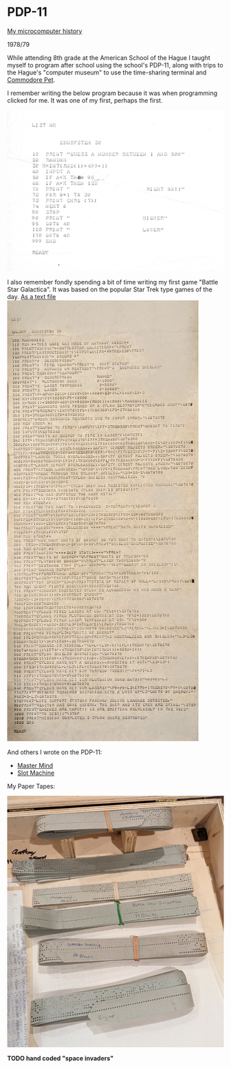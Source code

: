 # PDP-11
[My microcomputer history](./../aw-microcomputer-history.md)

1978/79

While attending 8th grade at the American School of the Hague I taught myself to program after school using the school's PDP-11, along with trips to the Hague's "computer museum" to use the time-sharing terminal and [Commodore Pet](https://en.wikipedia.org/wiki/Commodore_PET#/media/File:Commodore_2001_Series-IMG_0448b.jpg).

I remember writing the below program because it was when programming clicked for me.  It was one of my first, perhaps the first.

![first](./guess-500.jpg)

I also remember fondly spending a bit of time writing my first game "Battle Star Galactica". It was based on the popular Star Trek type games of the day.
[As a text file](./battlestar-galactica.basic.txt)
![battlestar galactica](./battlestar-galactica.jpg)

And others I wrote on the PDP-11:

   - [Master Mind](./mastermind-scan.jpg)
   - [Slot Machine](./slotmachine.jpg)

My Paper Tapes:

![papertapes](./paper-tapes.jpg)

**TODO hand coded "space invaders"**



